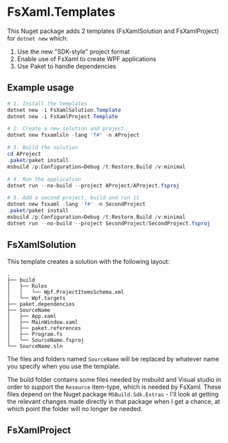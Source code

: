 # FsXaml.Templates

This Nuget package adds 2 templates (FsXamlSolution and FsXamlProject) for
`dotnet new` which:

1. Use the new "SDK-style" project format
1. Enable use of FsXaml to create WPF applications
1. Use Paket to handle dependencies


## Example usage

```powershell
# 1. Install the templates
dotnet new -i FsXamlSolution.Template
dotnet new -i FsXamlProject.Template

# 2. Create a new solution and project
dotnet new fsxamlsln -lang 'f#' -n AProject

# 3. Build the solution
cd AProject
.paket/paket install
msbuild /p:Configuration=Debug /t:Restore,Build /v:minimal

# 4. Run the application
dotnet run --no-build --project AProject/AProject.fsproj

# 5. Add a second project, build and run it
dotnet new fsxaml -lang 'f#' -n SecondProject
.paket/paket install
msbuild /p:Configuration=Debug /t:Restore,Build /v:minimal
dotnet run --no-build --project SecondProject/SecondProject.fsproj
```

## FsXamlSolution

This template creates a solution with the following layout:

```plain
.
├── build
│   ├── Rules
│   │   └── Wpf.ProjectItemsSchema.xml
│   └── Wpf.targets
├── paket.dependencies
├── SourceName
│   ├── App.xaml
│   ├── MainWindow.xaml
│   ├── paket.references
│   ├── Program.fs
│   └── SourceName.fsproj
└── SourceName.sln
```

The files and folders named `SourceName` will be replaced by whatever name you
specify when you use the template.

The build folder contains some files needed by msbuild and Visual studio in
order to support the `Resource` item-type, which is needed by FsXaml. These
files depend on the Nuget package `MSBuild.Sdk.Extras` - I'll look at getting the
relevant changes made directly in that package when I get a chance, at which
point the folder will no longer be needed.

## FsXamlProject


